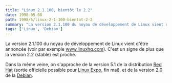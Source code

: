 ```yaml
---
title: "Linux 2.1.100, bientôt le 2.2"
date: 1998-05-08
path: 1998/5/linux-2-1-100-bientot-2-2
summary: "La version 2.1.100 du noyau de développement de Linux vient d'être annoncée (voir par exemple www.linuxhq.com)."
tags: ['Linux', 'Debian']
---
```


<P>
La version 2.1.100 du noyau de développement de Linux vient d'être
annoncée (voir par exemple <A HREF="http://www.linuxhq.com/kpatch21.html">www.linuxhq.com</A>). C'est un signe de plus que la version 2.2 (stable)
est proche.
</P>

<P>
Dans la même veine, on s'approche de la version 5.1 de la distribution <A HREF="http://www.redhat.com/">Red Hat</A> (sortie officielle possible
pour <A HREF="http://www.linuxexpo.org/">Linux Expo</A>, fin mai),
et de la version 2.0 de la <A HREF="http://www.debian.org/">Debian</A>.
</P>


